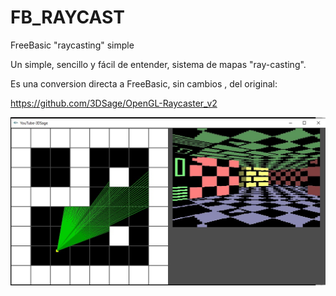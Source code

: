 # FB_RAYCAST
FreeBasic "raycasting" simple

Un simple, sencillo y fácil de entender, sistema de mapas "ray-casting".

Es una conversion directa a FreeBasic, sin cambios , del original:

https://github.com/3DSage/OpenGL-Raycaster_v2

![Imagen raycast_fb.jpg](https://github.com/jepalza/FB_RAYCAST/blob/main/raycast_fb.jpg)
